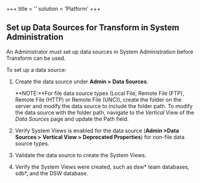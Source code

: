 +++
title = ''
solution = 'Platform'
+++

## Set up Data Sources for Transform in System Administration

An Administrator must set up data sources in System Administration
before Transform can be used.

To set up a data source:

1.  Create the data source under **Admin \> Data Sources**.
    
    **NOTE:**For file data source types (Local File, Remote File (FTP),
    Remote File (HTTP) or Remote File (UNC)), create the folder on the
    server and modify the data source to include the folder path. To
    modify the data source with the folder path, navigate to the
    *Vertical* View of the *Data Sources* page and update the Path
    field.

2.  Verify System Views is enabled for the data source
    (<span style="font-weight: bold;">Admin \></span>**Data Sources \>
    Vertical View \> Deprecated Properties**) for non-file data source
    types.

3.  Validate the data source to create the System Views.

4.  Verify the System Views were created, such as dsw\* team databases,
    sdb\*, and the DSW database.
